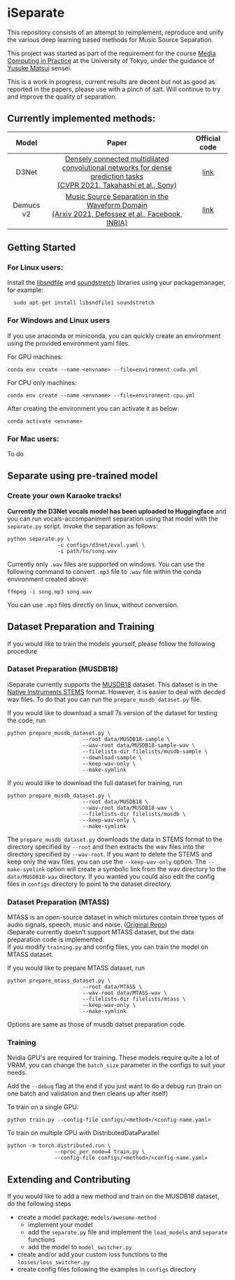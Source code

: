 # iSeparate
This repository consists of an attempt to reimplement,
reproduce and unify
the various deep learning based methods for Music
Source Separation.

This project was started as part of the requirement for
the course [Media Computing in Practice](https://media-comp.github.io/2022/) at the University of Tokyo, under the guidance
of [Yusuke Matsui](https://yusukematsui.me/) sensei.

This is a work in progress, current results are decent but not as good as reported in the papers, please use with a pinch of salt.
Will continue to try and improve the quality of separation.

## Currently implemented methods:
|   Model   |                                                                                                                                                Paper                                                                                                                                                |                                       Official code                                        |
|:---------:|:---------------------------------------------------------------------------------------------------------------------------------------------------------------------------------------------------------------------------------------------------------------------------------------------------:|:------------------------------------------------------------------------------------------:|
|   D3Net   | [Densely connected multidilated convolutional networks for dense prediction tasks <br />(CVPR 2021, Takahashi et al., Sony)](https://openaccess.thecvf.com/content/CVPR2021/papers/Takahashi_Densely_Connected_Multi-Dilated_Convolutional_Networks_for_Dense_Prediction_Tasks_CVPR_2021_paper.pdf) | [link](https://github.com/sony/ai-research-code/tree/master/d3net/music-source-separation) |
| Demucs v2 |                                                                    [Music Source Separation in the Waveform Domain <br />(Arxiv 2021, Defossez et al., Facebook, INRIA)](https://hal.archives-ouvertes.fr/hal-02379796/document)                                                                    |                 [link](https://github.com/facebookresearch/demucs/tree/v2)                 |

## Getting Started
### For Linux users:
Install the [libsndfile](http://www.mega-nerd.com/libsndfile/) and
[soundstretch](https://www.surina.net/soundtouch/soundstretch.html) libraries using your packagemanager, for example:

  ```shell
    sudo apt-get install libsndfile1 soundstretch
  ```
### For Windows and Linux users
If you use anaconda or miniconda, you can quickly create an environment using the provided environment yaml files.

For GPU machines:

```shell
conda env create --name <envname> --file=environment-cuda.yml
```

For CPU only machines:

```shell
conda env create --name <envname> --file=environment-cpu.yml
```

After creating the environment you can activate it as below:

```shell
conda activate <envname>
```

### For Mac users:
  To do

## Separate using pre-trained model
### Create your own Karaoke tracks!
**Currently the D3Net vocals model has been uploaded to Huggingface** and you can
run vocals-accompaniment separation
using that model with the `separate.py` script. Invoke the separation as follows:

```shell
python separate.py \
                -c configs/d3net/eval.yaml \
                -i path/to/song.wav
```
Currently only `.wav` files are supported on windows.
You can use the following command to convert `.mp3` file to `.wav` file within the conda environment created above:

```
ffmpeg -i song.mp3 song.wav
```
You can use `.mp3` files directly on linux, without conversion.
## Dataset Preparation and Training
If you would like to train the models yourself, please follow the following procedure
### Dataset Preparation (MUSDB18)
iSeparate currently supports the [MUSDB18](https://zenodo.org/record/1117372#.Ymcqr9rP1PY) dataset.
This dataset is in the [Native Instruments STEMS](https://www.native-instruments.com/en/specials/stems/) format.
However, it is easier to deal with decded wav files. To do that you can run the `prepare_musdb_dataset.py` file.

If you would like to download a small 7s version of the dataset for testing the code, run

```shell
python prepare_musdb_dataset.py \
                        --root data/MUSDB18-sample \
                        --wav-root data/MUSDB18-sample-wav \
                        --filelists-dir filelists/musdb-sample \
                        --download-sample \
                        --keep-wav-only \
                        --make-symlink
```

If you would like to download the full dataset for training, run

```shell
python prepare_musdb_dataset.py \
                        --root data/MUSDB18 \
                        --wav-root data/MUSDB18-wav \
                        --filelists-dir filelists/musdb \
                        --keep-wav-only \
                        --make-symlink
```

The `prepare_musdb_dataset.py` downloads the data in STEMS format to the directory specified by `--root` and then extracts the
wav files into the directory specified by `--wav-root`. If you want to delete the STEMS and keep only the wav files,
you can use the `--keep-wav-only` option. The `--make-symlink` option will create a symbolic link from the wav directory to the `data/MUSDB18-wav`
directory. If you wanted you could also edit the config files in `configs` directory to point to the dataset directory.
### Dataset Preparation (MTASS)
MTASS is an open-source dataset in which mixtures contain three types of audio signals, speech, music and noise. ([Original Repo](https://github.com/Windstudent/Complex-MTASSNet/))  
iSeparate currently doesn't support MTASS dataset, but the data preparation code is implemented.  
If you modify `training.py` and config files, you can train the model on MTASS dataset.  

If you would like to prepare MTASS dataset, run
```
python prepare_mtass_dataset.py \
                        --root data/MTASS \
                        --wav-root data/MTASS-wav \
                        --filelists-dir filelists/mtass \
                        --keep-wav-only \
                        --make-symlink
```
Options are same as those of musdb datset preparation code.

### Training
Nvidia GPU's are required for training. These models require quite a lot of VRAM, you can change the `batch_size`
parameter in the configs to suit your needs.

Add the `--debug` flag at the end if you just want to do a debug run (train on one batch and validation and then cleans up after itself)

To train on a single GPU:

```shell
python train.py --config-file configs/<method>/<config-name.yaml>
```

To train on multiple GPU with DistributedDataParallel

```shell
python -m torch.distributed.run \
               --nproc_per_node=4 train.py \
               --config-file configs/<method>/<config-name.yaml>
```

## Extending and Contributing
If you would like to add a new method and train on the MUSDB18 dataset, do the following steps

   - create a model package: `models/awesome-method`
        - implement your model
        - add the `separate.py` file and implement the `load_models` and `separate` functions
        - add the model to `model_switcher.py`
   - create and/or add your custom loss functions to the `losses/loss_switcher.py`
   - create config files following the examples in `configs` directory
